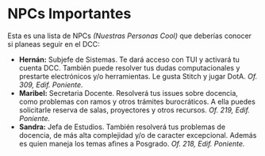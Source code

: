 # NPCs Importantes

Esta es una lista de NPCs *(Nuestras Personas Cool)* que deberías conocer si planeas seguir en el DCC:

* **Hernán:** Subjefe de Sistemas. Te dará acceso con TUI y activará tu cuenta DCC. También puede resolver tus dudas computacionales y prestarte electrónicos y/o herramientas. Le gusta Stitch y jugar DotA. *Of. 309, Edif. Poniente.*
* **Maribel:** Secretaria Docente. Resolverá tus issues sobre docencia, como problemas con ramos y otros trámites burocráticos. A ella puedes solicitarle reserva de salas, proyectores y otros recursos. *Of. 219, Edif. Poniente.*
* **Sandra:** Jefa de Estudios. También resolverá tus problemas de docencia, de más alta complejidad y/o de caracter excepcional. Además es quien maneja los temas afines a Posgrado. *Of. 218, Edif. Poniente.*
